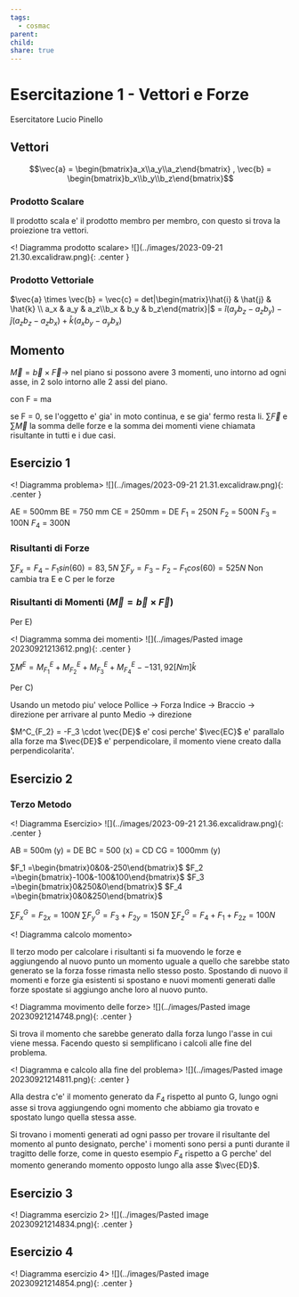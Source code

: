 ```yaml
---
tags:
  - cosmac
parent: 
child: 
share: true
---
```


# Esercitazione 1 - Vettori e Forze

Esercitatore Lucio Pinello

## Vettori

$$\vec{a} = \begin{bmatrix}a_x\\a_y\\a_z\end{bmatrix} , \vec{b} = \begin{bmatrix}b_x\\b_y\\b_z\end{bmatrix}$$
### Prodotto Scalare

Il prodotto scala e' il prodotto membro per membro, con questo si trova la proiezione tra vettori.

<! Diagramma prodotto scalare>
![](../images/2023-09-21 21.30.excalidraw.png){: .center }
### Prodotto Vettoriale

$\vec{a} \times \vec{b} = \vec{c} = det|\begin{matrix}\hat{i} & \hat{j} & \hat{k} \\ a_x & a_y & a_z\\b_x & b_y & b_z\end{matrix}|$  = $\hat{i}(a_yb_z - a_zb_y) - \hat{j}(a_zb_z - a_zb_x) + \hat{k}(a_xb_y - a_yb_x)$ 
## Momento

$\vec{M} = \vec{b}\times\vec{F} \rightarrow$ nel piano si possono avere 3 momenti, uno intorno ad ogni asse, in 2 solo intorno alle 2 assi del piano.

con F = ma

se F = 0, se l'oggetto e' gia' in moto continua, e se gia' fermo resta li.
$\sum\vec{F}$ e $\sum\vec{M}$ la somma delle forze e la somma dei momenti viene chiamata risultante in tutti e i due casi.

## Esercizio 1

<! Diagramma problema>
![](../images/2023-09-21 21.31.excalidraw.png){: .center }

AE = 500mm
BE = 750 mm
CE = 250mm = DE
$F_1$ = 250N
$F_2$ = 500N
$F_3$ = 100N
$F_4$ = 300N

### Risultanti di Forze

$\sum F_x = F_4 - F_1 sin(60) = 83,5N$
$\sum F_y = F_3 - F_2 - F_1 cos(60) = 525N$
Non cambia tra E e C per le forze

### Risultanti di Momenti ($\vec{M} = \vec{b}\times\vec{F}$)

Per E)

<! Diagramma somma dei momenti>
![](../images/Pasted image 20230921213612.png){: .center }

$\sum M^E = M^E_{F_1} + M^E_{F_2} + M^E_{F_3} + M^E_{F_4} - -131,92 [Nm] \hat{k}$

Per C)

Usando un metodo piu' veloce 
Pollice $\rightarrow$ Forza
Indice $\rightarrow$ Braccio $\rightarrow$ direzione per arrivare al punto
Medio $\rightarrow$ direzione

$M^C_{F_2} = -F_3 \cdot \vec{DE}$ e' cosi perche' $\vec{EC}$ e' parallalo alla forze ma $\vec{DE}$ e' perpendicolare, il momento viene creato dalla perpendicolarita'.

## Esercizio 2
### Terzo Metodo

<! Diagramma Esercizio>
![](../images/2023-09-21 21.36.excalidraw.png){: .center }

AB = 500m (y) = DE
BC = 500 (x) = CD
CG = 1000mm (y)

$F_1 =\begin{bmatrix}0&0&-250\end{bmatrix}$
$F_2 =\begin{bmatrix}-100&-100&100\end{bmatrix}$
$F_3 =\begin{bmatrix}0&250&0\end{bmatrix}$
$F_4 =\begin{bmatrix}0&0&250\end{bmatrix}$

$\sum F_x^G = F_{2x} = 100N$
$\sum F_y^G = F_3 + F_{2y} = 150N$
$\sum F_z^G = F_4+ F_1 + F_{2z} = 100N$

<! Diagramma calcolo momento>

Il terzo modo per calcolare i risultanti si fa muovendo le forze e aggiungendo al nuovo punto un momento uguale a quello che sarebbe stato generato se la forza fosse rimasta nello stesso posto. Spostando di nuovo il momenti e forze gia esistenti si spostano e nuovi momenti generati dalle forze spostate si aggiungo anche loro al nuovo punto.

<! Diagramma movimento delle forze>
![](../images/Pasted image 20230921214748.png){: .center }

Si trova il momento che sarebbe generato dalla forza lungo l'asse in cui viene messa. Facendo questo si semplificano i calcoli alle fine del problema.

<! Diagramma e calcolo alla fine del problema>
![](../images/Pasted image 20230921214811.png){: .center }

Alla destra c'e' il momento generato da $F_4$ rispetto al punto G, lungo ogni asse si trova aggiungendo ogni momento che abbiamo gia trovato e spostato lungo quella stessa asse.

Si trovano i momenti generati ad ogni passo per trovare il risultante del momento al punto designato, perche' i momenti sono persi a punti durante il tragitto delle forze, come in questo esempio $F_4$ rispetto a G perche' del momento generando momento opposto lungo alla asse $\vec{ED}$.

## Esercizio 3

<! Diagramma esercizio 2>
![](../images/Pasted image 20230921214834.png){: .center }
## Esercizio 4

<! Diagramma esercizio 4>
![](../images/Pasted image 20230921214854.png){: .center }